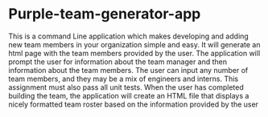 # Purple-team-generator-app
This is a command Line application which makes developing and adding new team members in your organization simple and easy. It will generate an html page with the team members provided by the user. The application will prompt the user for information about the team manager and then information about the team members. The user can input any number of team members, and they may be a mix of engineers and interns. This assignment must also pass all unit tests. When the user has completed building the team, the application will create an HTML file that displays a nicely formatted team roster based on the information provided by the user
